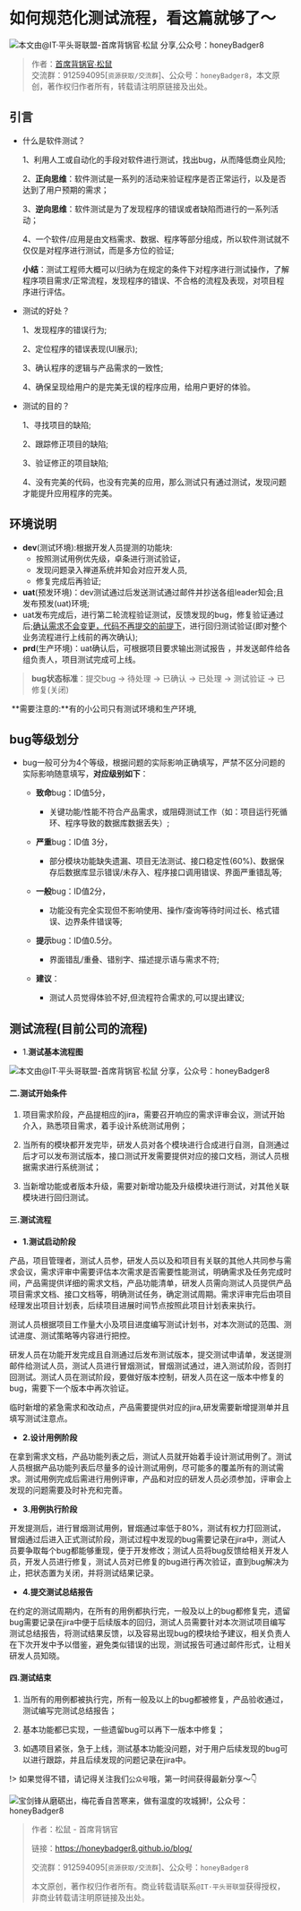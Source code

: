 

# 如何规范化测试流程，看这篇就够了～

![本文由@IT·平头哥联盟-首席背锅官∙松鼠 分享,公众号：honeyBadger8](../_banner/banner02.png)

> 作者：[首席背锅官∙松鼠](https://github.com/vicent0326/ "首席背锅官∙松鼠")<br/>
> 交流群：912594095[`资源获取/交流群`]、公众号：`honeyBadger8`，本文原创，著作权归作者所有，转载请注明原链接及出处。

## 引言

- 什么是软件测试？

  1、利用人工或自动化的手段对软件进行测试，找出bug，从而降低商业风险;

  2、**正向思维**：软件测试是一系列的活动来验证程序是否正常运行，以及是否达到了用户预期的需求；

  3、**逆向思维**：软件测试是为了发现程序的错误或者缺陷而进行的一系列活动；

  4、一个软件/应用是由文档需求、数据、程序等部分组成，所以软件测试就不仅仅是对程序进行测试，而是多方位的验证;

  **小结**：测试工程师大概可以归纳为在规定的条件下对程序进行测试操作，了解程序项目需求/正常流程，发现程序的错误、不合格的流程及表现，对项目程序进行评估。

- 测试的好处？

  1、发现程序的错误行为;

  2、定位程序的错误表现(UI展示);

  3、确认程序的逻辑与产品需求的一致性;

  4、确保呈现给用户的是完美无误的程序应用，给用户更好的体验。

- 测试的目的？

  1、寻找项目的缺陷;

  2、跟踪修正项目的缺陷;

  3、验证修正的项目缺陷;

  4、没有完美的代码，也没有完美的应用，那么测试只有通过测试，发现问题才能提升应用程序的完美。

## 环境说明

- **dev**(测试环境):根据开发人员提测的功能块:
  - 按照测试用例优先级，卓条进行测试验证，
  - 发现问题录入禅道系统并知会对应开发人员,
  - 修复完成后再验证;
- **uat**(预发环境)：dev测试通过后发送测试通过邮件并抄送各组leader知会;且发布预发(uat)环境;
- uat发布完成后，进行第二轮流程验证测试，反馈发现的bug，修复验证通过后;<u>确认需求不会变更，代码不再提交的前提下</u>，进行回归测试验证(即对整个业务流程进行上线前的再次确认);
- **prd**(生产环境)：uat确认后，可根据项目要求输出测试报告 ，并发送邮件给各组负责人，项目测试完成可上线。

> **bug状态标准**：提交bug ->  待处理 -> 已确认 -> 已处理 -> 测试验证 -> 已修复(关闭)

​	**需要注意的:**有的小公司只有测试环境和生产环境,



## bug等级划分

- bug一般可分为4个等级，根据问题的实际影响正确填写，严禁不区分问题的实际影响随意填写，**对应级别如下**：

  - **致命**bug：ID值5分，
    - 关键功能/性能不符合产品需求，或阻碍测试工作（如：项目运行死循环、程序导致的数据库数据丢失）;
  - **严重**bug：ID值 3分，
    - 部分模块功能缺失遗漏、项目无法测试、接口稳定性(60%)、数据保存后数据库显示错误/未存入、程序接口调用错误、界面严重错乱等;
  - **一般**bug：ID值2分，
    - 功能没有完全实现但不影响使用、操作/查询等待时间过长、格式错误、边界条件错误等;
  - **提示**bug：ID值0.5分。
    - 界面错乱/重叠、错别字、描述提示语与需求不符;

  - **建议**：
    - 测试人员觉得体验不好,但流程符合需求的,可以提出建议;







## 测试流程(目前公司的流程)

+ 1.**测试基本流程图** 

![本文由@IT·平头哥联盟-首席背锅官∙松鼠 分享，公众号：honeyBadger8](./_images/flow01.png)



#### **二.测试开始条件**

1. 项目需求阶段，产品提相应的jira，需要召开响应的需求评审会议，测试开始介入，熟悉项目需求，着手设计系统测试用例；

1. 当所有的模块都开发完毕，研发人员对各个模块进行合成进行自测，自测通过后才可以发布测试版本，接口测试开发需要提供对应的接口文档，测试人员根据需求进行系统测试；

1. 当新增功能或者版本升级，需要对新增功能及升级模块进行测试，对其他关联模块进行回归测试。



#### **三.测试流程**

+ **1.测试启动阶段**

​     产品，项目管理者，测试人员参，研发人员以及和项目有关联的其他人共同参与需求会议，需求评审中需要评估本次需求是否需要性能测试，明确需求及任务完成时间，产品需提供详细的需求文档，产品功能清单，研发人员需向测试人员提供产品项目需求文档、接口文档等，明确测试任务，确定测试周期。需求评审完后由项目经理发出项目计划表，后续项目进展时间节点按照此项目计划表来执行。

​     测试人员根据项目工作量大小及项目进度编写测试计划书，对本次测试的范围、测试进度、测试策略等内容进行把控。

​     研发人员在功能开发完成且自测通过后发布测试版本，提交测试申请单，发送提测邮件给测试人员，测试人员进行冒烟测试，冒烟测试通过，进入测试阶段，否则打回测试。测试人员在测试阶段，要做好版本控制，研发人员在这一版本中修复的bug，需要下一个版本中再次验证。

​    临时新增的紧急需求和改动点，产品需要提供对应的jira,研发需要新增提测单并且填写测试注意点。



+ **2.设计用例阶段**

​    在拿到需求文档，产品功能列表之后，测试人员就开始着手设计测试用例了。测试人员根据产品功能列表后尽量多的设计测试用例，尽可能多的覆盖所有的测试需求。测试用例完成后需进行用例评审，产品和对应的研发人员必须参加，评审会上发现的问题需要及时补充和完善。

 

+ **3.用例执行阶段**

​    开发提测后，进行冒烟测试用例，冒烟通过率低于80%，测试有权力打回测试，冒烟通过后进入正式测试阶段，测试过程中发现的bug需要记录在jira中，测试人员要争取每个bug都能够重现，便于开发修改；测试人员将bug反馈给相关开发人员，开发人员进行修复，测试人员对已修复的bug进行再次验证，直到bug解决为止，把状态置为关闭，并将测试结果记录。

 

+ **4.提交测试总结报告**

​    在约定的测试周期内，在所有的用例都执行完，一般及以上的bug都修复完，遗留bug需要记录在jira中便于后续版本的回归，测试人员需要针对本次测试项目编写测试总结报告，将测试结果反馈，以及容易出现bug的模块给予建议，相关负责人在下次开发中予以借鉴，避免类似错误的出现，测试报告可通过邮件形式，让相关研发人员知晓。

 

#### **四.测试结束**

1. 当所有的用例都被执行完，所有一般及以上的bug都被修复，产品验收通过，测试编写完测试总结报告；

1. 基本功能都已实现，一些遗留bug可以再下一版本中修复；

1. 如遇项目紧张，急于上线，测试基本功能没问题，对于用户后续发现的bug可以进行跟踪，并且后续发现的问题记录在jira中。

!> 如果觉得不错，请记得关注我们`公众号`哦，第一时间获得最新分享～👇

![宝剑锋从磨砺出，梅花香自苦寒来，做有温度的攻城狮!，公众号：honeyBadger8](../../frontends/_banner/card.gif)

> 作者：松鼠 - 首席背锅官
> 
> 链接：https://honeybadger8.github.io/blog/
> 
> 交流群：912594095[`资源获取/交流群`]、公众号：`honeyBadger8`
>
> 本文原创，著作权归作者所有。商业转载请联系`@IT·平头哥联盟`获得授权，非商业转载请注明原链接及出处。 

